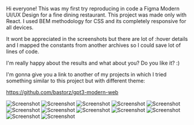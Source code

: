 Hi everyone! This was my first try reproducing in code a Figma Modern UI/UX Design for a fine dining restaurant. This project was made only with React. I used BEM methodology for CSS and its completely responsive for all devices.

It wont be appreciated in the screenshots but there are lot of :hover details and I mapped the constants from another archives so I could save lot of lines of code.

I'm really happy about the results and what about you? Do you like it? :)

I'm gonna give you a link to another of my projects in which I tried something similar to this project but with different theme:

https://github.com/bastorz/gpt3-modern-web

![Screenshot](https://user-images.githubusercontent.com/91147992/153452621-2c1cc510-dd59-4376-8570-c88bd4c1d1ab.png)
![Screenshot](https://user-images.githubusercontent.com/91147992/153452609-42250185-df12-420b-ad99-84e165c5f535.png)
![Screenshot](https://user-images.githubusercontent.com/91147992/153452608-88429c0b-eead-4820-a7f4-3cda62e84839.png)
![Screenshot](https://user-images.githubusercontent.com/91147992/153452606-95cc4344-75a6-4a99-b96a-94c142f9c1bf.png)
![Screenshot](https://user-images.githubusercontent.com/91147992/153452592-3559f71f-76f8-40f7-95b3-4ccfcc4da325.png)
![Screenshot](https://user-images.githubusercontent.com/91147992/153453639-8c70be4a-4061-4f01-b4ce-e322c4e5f5a2.png)
![Screenshot](https://user-images.githubusercontent.com/91147992/153452578-07312484-4830-4337-881e-606e251da8fa.png)
![Screenshot](https://user-images.githubusercontent.com/91147992/153452566-63dac025-a6aa-45f7-bd3e-44506a59af06.png)
![Screenshot](https://user-images.githubusercontent.com/91147992/153452553-5102eb1b-9757-4a85-a34f-c370d6cde753.png)
![Screenshot](https://user-images.githubusercontent.com/91147992/153452539-c7880a74-4ae2-471b-9bf2-62d4329d40ea.png)
![Screenshot](https://user-images.githubusercontent.com/91147992/153452532-c534d279-a9c6-42ee-a33f-b20b10e3907f.png)
![Screenshot](https://user-images.githubusercontent.com/91147992/153452525-b70d5944-ee15-4b14-b3c7-62be75eb593e.png)

